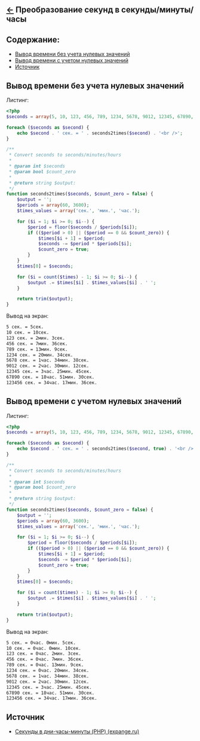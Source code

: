 [&larr;](readme.md "Примеры") Преобразование секунд в секунды/минуты/часы
-------------------------------------------------------------------------

## <a name="content"></a> Содержание:

- [Вывод времени без учета нулевых значений](#time-output-without-zero)
- [Вывод времени с учетом нулевых значений](#time-output-based-on-zero-values)
- [Источник](#source)

## <a name="time-output-without-zero"></a> Вывод времени без учета нулевых значений

Листинг:

```php
<?php
$seconds = array(5, 10, 123, 456, 789, 1234, 5678, 9012, 12345, 67890, 123456);

foreach ($seconds as $second) {
    echo $second . ' сек. = ' . seconds2times($second) . '<br />';
}

/**
 * Convert seconds to seconds/minutes/hours
 *
 * @param int $seconds
 * @param bool $count_zero
 *
 * @return string $output:
 */
function seconds2times($seconds, $count_zero = false) {
    $output = '';
    $periods = array(60, 3600);
    $times_values = array('сек.', 'мин.', 'час.');

    for ($i = 1; $i >= 0; $i--) {
        $period = floor($seconds / $periods[$i]);
        if (($period > 0) || ($period == 0 && $count_zero)) {
            $times[$i + 1] = $period;
            $seconds -= $period * $periods[$i];
            $count_zero = true;
        }
    }
    $times[0] = $seconds;

    for ($i = count($times) - 1; $i >= 0; $i--) {
        $output .= $times[$i] . $times_values[$i] . ' ';
    }

    return trim($output);
}
```

Вывод на экран:

```markdown
5 сек. = 5сек.
10 сек. = 10сек.
123 сек. = 2мин. 3сек.
456 сек. = 7мин. 36сек.
789 сек. = 13мин. 9сек.
1234 сек. = 20мин. 34сек.
5678 сек. = 1час. 34мин. 38сек.
9012 сек. = 2час. 30мин. 12сек.
12345 сек. = 3час. 25мин. 45сек.
67890 сек. = 18час. 51мин. 30сек.
123456 сек. = 34час. 17мин. 36сек.
```

## <a name="time-output-based-on-zero-values"></a> Вывод времени с учетом нулевых значений

Листинг:

```php
<?php
$seconds = array(5, 10, 123, 456, 789, 1234, 5678, 9012, 12345, 67890, 123456);

foreach ($seconds as $second) {
    echo $second . ' сек. = ' . seconds2times($second, true) . '<br />';
}

/**
 * Convert seconds to seconds/minutes/hours
 *
 * @param int $seconds
 * @param bool $count_zero
 *
 * @return string $output:
 */
function seconds2times($seconds, $count_zero = false) {
    $output = '';
    $periods = array(60, 3600);
    $times_values = array('сек.', 'мин.', 'час.');

    for ($i = 1; $i >= 0; $i--) {
        $period = floor($seconds / $periods[$i]);
        if (($period > 0) || ($period == 0 && $count_zero)) {
            $times[$i + 1] = $period;
            $seconds -= $period * $periods[$i];
            $count_zero = true;
        }
    }
    $times[0] = $seconds;

    for ($i = count($times) - 1; $i >= 0; $i--) {
        $output .= $times[$i] . $times_values[$i] . ' ';
    }

    return trim($output);
}
```

Вывод на экран:

```markdown
5 сек. = 0час. 0мин. 5сек.
10 сек. = 0час. 0мин. 10сек.
123 сек. = 0час. 2мин. 3сек.
456 сек. = 0час. 7мин. 36сек.
789 сек. = 0час. 13мин. 9сек.
1234 сек. = 0час. 20мин. 34сек.
5678 сек. = 1час. 34мин. 38сек.
9012 сек. = 2час. 30мин. 12сек.
12345 сек. = 3час. 25мин. 45сек.
67890 сек. = 18час. 51мин. 30сек.
123456 сек. = 34час. 17мин. 36сек.
```

## <a name="source"></a> Источник

- [Секунды в дни-часы-минуты (PHP) (expange.ru)](https://expange.ru/e/Секунды_в_дни-часы-минуты_(PHP))